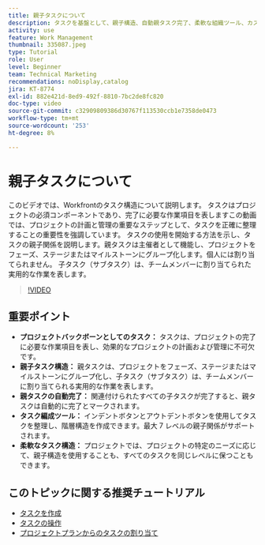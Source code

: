 ```yaml
---
title: 親子タスクについて
description: タスクを基盤として、親子構造、自動親タスク完了、柔軟な組織ツール、カスタマイズされたタスク構造を使用したプロジェクト管理を最適化し、効率を高めます。
activity: use
feature: Work Management
thumbnail: 335087.jpeg
type: Tutorial
role: User
level: Beginner
team: Technical Marketing
recommendations: noDisplay,catalog
jira: KT-8774
exl-id: 882e421d-8ed9-492f-8810-7bc2de8fc820
doc-type: video
source-git-commit: c32909809386d30767f113530ccb1e7358de0473
workflow-type: tm+mt
source-wordcount: '253'
ht-degree: 8%

---
```


# 親子タスクについて

このビデオでは、Workfrontのタスク構造について説明します。 タスクはプロジェクトの必須コンポーネントであり、完了に必要な作業項目を表します&#x200B; この動画では、プロジェクトの計画と管理の重要なステップとして、タスクを正確に整理することの重要性を強調しています。 タスクの使用を開始する方法を示し、タスクの親子関係を説明します。
&#x200B;親タスクは主催者として機能し、プロジェクトをフェーズ、ステージまたはマイルストーンにグループ化します。個人には割り当てられません。 子タスク（サブタスク）は、チームメンバーに割り当てられた実用的な作業を表します。

>[!VIDEO](https://video.tv.adobe.com/v/335087/?quality=12&learn=on&enablevpops)

## 重要ポイント

* **プロジェクトバックボーンとしてのタスク：** タスクは、プロジェクトの完了に必要な作業項目を表し、効果的なプロジェクトの計画および管理に不可欠です。&#x200B;
* **親子タスク構造：** 親タスクは、プロジェクトをフェーズ、ステージまたはマイルストーンにグループ化し、子タスク（サブタスク）は、チームメンバーに割り当てられる実用的な作業を表します。&#x200B;
* **親タスクの自動完了：** 関連付けられたすべての子タスクが完了すると、親タスクは自動的に完了とマークされます。&#x200B;
* **タスク編成ツール：** インデントボタンとアウトデントボタンを使用してタスクを整理し、階層構造を作成できます。最大 7 レベルの親子関係がサポートされます。
* **柔軟なタスク構造：** プロジェクトでは、プロジェクトの特定のニーズに応じて、親子構造を使用することも、すべてのタスクを同じレベルに保つこともできます。&#x200B;


## このトピックに関する推奨チュートリアル

* [タスクを作成](/help/manage-work/tasks/how-to-create-tasks.md)
* [タスクの操作](/help/manage-work/tasks/work-with-tasks.md)
* [プロジェクトプランからのタスクの割り当て](/help/manage-work/tasks/assign-tasks-from-the-project-plan.md)


